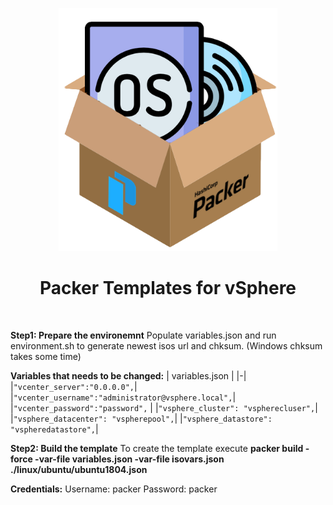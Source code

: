 <div align="center">
    <img src="packerosbox.png" alt="logo" width="350px" style="margin-top: 1em">
    <h1>Packer Templates for vSphere</h1>
</div><br>

**Step1: Prepare the environemnt**
Populate variables.json and run environment.sh to generate newest isos url and chksum. (Windows chksum takes some time)

**Variables that needs to be changed:**
| variables.json | 
|-|
|```"vcenter_server":"0.0.0.0",```|
|```"vcenter_username":"administrator@vsphere.local",```|
|```"vcenter_password":"password",``` |
|```"vsphere_cluster": "vspherecluser",```|
|```"vsphere_datacenter": "vspherepool",```|
|```"vsphere_datastore": "vspheredatastore",```|

**Step2: Build the template**
To create the template execute **packer build -force -var-file variables.json -var-file isovars.json ./linux/ubuntu/ubuntu1804.json** 

**Credentials:**
Username: packer
Password: packer